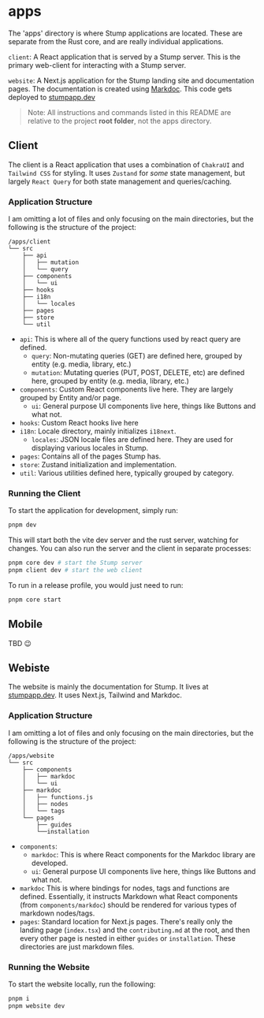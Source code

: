 # apps

The 'apps' directory is where Stump applications are located. These are separate from the Rust core, and are really individual applications.

`client`: A React application that is served by a Stump server. This is the primary web-client for interacting with a Stump server.

`website`: A Next.js application for the Stump landing site and documentation pages. The documentation is created using [Markdoc](https://markdoc.io/). This code gets deployed to [stumpapp.dev](http://stumpapp.dev)

> Note: All instructions and commands listed in this README are relative to the project **root folder**, not the apps directory.

## Client

The client is a React application that uses a combination of `ChakraUI` and `Tailwind CSS` for styling. It uses `Zustand` for _some_ state management, but largely `React Query` for both state management and queries/caching.

### Application Structure

I am omitting a lot of files and only focusing on the main directories, but the following is the structure of the project:

```
/apps/client
└── src
    ├── api
    │   ├── mutation
    │   └── query
    ├── components
    │   └── ui
    ├── hooks
    ├── i18n
    │   └── locales
    ├── pages
    ├── store
    └── util
```

- `api`: This is where all of the query functions used by react query are defined.
  - `query`: Non-mutating queries (GET) are defined here, grouped by entity (e.g. media, library, etc.)
  - `mutation`: Mutating queries (PUT, POST, DELETE, etc) are defined here, grouped by entity (e.g. media, library, etc.)
- `components`: Custom React components live here. They are largely grouped by Entity and/or page.
  - `ui`: General purpose UI components live here, things like Buttons and what not.
- `hooks`: Custom React hooks live here
- `i18n`: Locale directory, mainly initializes `i18next`.
  - `locales`: JSON locale files are defined here. They are used for displaying various locales in Stump.
- `pages`: Contains all of the pages Stump has.
- `store`: Zustand initialization and implementation.
- `util`: Various utilities defined here, typically grouped by category.

### Running the Client

To start the application for development, simply run:

```bash
pnpm dev
```

This will start both the vite dev server and the rust server, watching for changes. You can also run the server and the client in separate processes:

```bash
pnpm core dev # start the Stump server
pnpm client dev # start the web client
```

To run in a release profile, you would just need to run:

```bash
pnpm core start
```

## Mobile

TBD 😉

## Webiste

The website is mainly the documentation for Stump. It lives at [stumpapp.dev](http://stumpapp.dev). It uses Next.js, Tailwind and Markdoc.

### Application Structure

I am omitting a lot of files and only focusing on the main directories, but the following is the structure of the project:

```
/apps/website
└── src
    ├── components
    │   ├── markdoc
    │   └── ui
    ├── markdoc
    │   ├── functions.js
    │   ├── nodes
    │   └── tags
    └── pages
        ├── guides
        └──installation
```

- `components`:
  - `markdoc`: This is where React components for the Markdoc library are developed.
  - `ui`: General purpose UI components live here, things like Buttons and what not.
- `markdoc` This is where bindings for nodes, tags and functions are defined. Essentially, it instructs Markdown what React components (from `components/markdoc`) should be rendered for various types of markdown nodes/tags.
- `pages`: Standard location for Next.js pages. There's really only the landing page (`index.tsx`) and the `contributing.md` at the root, and then every other page is nested in either `guides` or `installation`. These directories are just markdown files.

### Running the Website

To start the website locally, run the following:

```bash
pnpm i
pnpm website dev
```
